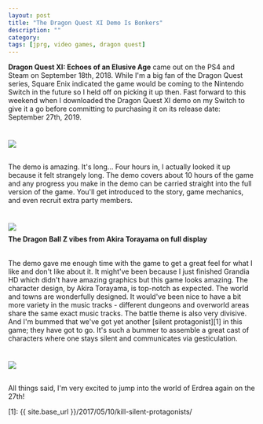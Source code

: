 ```yaml
---
layout: post
title: "The Dragon Quest XI Demo Is Bonkers"
description: ""
category: 
tags: [jprg, video games, dragon quest]
---
```


**Dragon Quest XI: Echoes of an Elusive Age** came out on the PS4 and Steam on September 18th, 2018. While I'm a big fan of the Dragon Quest series, Square Enix indicated the game would be coming to the Nintendo Switch in the future so I held off on picking it up then. Fast forward to this weekend when I downloaded the Dragon Quest XI demo on my Switch to give it a go before committing to purchasing it on its release date: September 27th, 2019.

<div>
    <img class="rounded-corners" style="max-width: 800px; border: 1px; margin-top: 24px;" src="{{ site.images2019 }}/09-15/dq11.jpg"/>
    <p class="caption-text" style="line-height: 1.5em; margin-bottom: 30px; margin-top: 6px;"><strong></strong></p>
</div>

The demo is amazing. It's long... Four hours in, I actually looked it up because it felt strangely long. The demo covers about 10 hours of the game and any progress you make in the demo can be carried straight into the full version of the game. You'll get introduced to the story, game mechanics, and even recruit extra party members.

<div>
    <img class="rounded-corners" style="max-width: 800px; border: 1px; margin-top: 24px;" src="{{ site.images2019 }}/09-15/ssj.jpg"/>
    <p class="caption-text" style="line-height: 1.5em; margin-bottom: 30px; margin-top: 6px;"><strong>The Dragon Ball Z vibes from Akira Torayama on full display</strong></p>
</div>

The demo gave me enough time with the game to get a great feel for what I like and don't like about it. It might've been because I just finished Grandia HD which didn't have amazing graphics but this game looks amazing. The character design, by Akira Torayama, is top-notch as expected. The world and towns are wonderfully designed. It would've been nice to have a bit more variety in the music tracks - different dungeons and overworld areas share the same exact music tracks. The battle theme is also very divisive. And I'm bummed that we've got yet another [silent protagonist][1] in this game; they have got to go. It's such a bummer to assemble a great cast of characters where one stays silent and communicates via gesticulation.

<div>
    <img class="rounded-corners" style="max-width: 800px; border: 1px; margin-top: 24px;" src="{{ site.images2019 }}/09-15/jump.jpg"/>
    <p class="caption-text" style="line-height: 1.5em; margin-bottom: 30px; margin-top: 6px;"><strong></strong></p>
</div>

All things said, I'm very excited to jump into the world of Erdrea again on the 27th!

[1]: {{ site.base_url }}/2017/05/10/kill-silent-protagonists/
